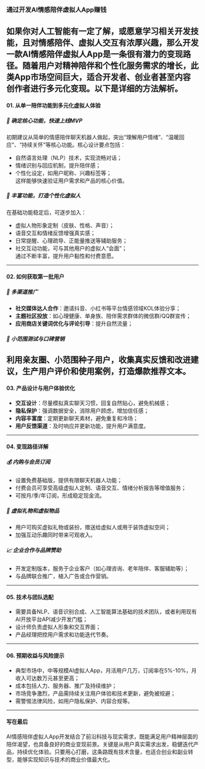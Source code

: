 ### 通过开发AI情感陪伴虚拟人App赚钱  
如果你对人工智能有一定了解，或愿意学习相关开发技能，且对情感陪伴、虚拟人交互有浓厚兴趣，那么开发一款AI情感陪伴虚拟人App是一条很有潜力的变现路径。随着用户对精神陪伴和个性化服务需求的增长，此类App市场空间巨大，适合开发者、创业者甚至内容创作者进行多元化变现。以下是详细的方法解析。  
---  
#### 01. 从单一陪伴功能到多元化虚拟人体验  
##### 🤖 确定核心功能，快速上线MVP  
初期建议从简单的情感陪伴聊天机器人做起，突出“理解用户情绪”、“温暖回应”、“持续关怀”等核心功能。核心设计要点包括：  
* 自然语言处理（NLP）技术，实现流畅对话；  
* 情绪识别与回应机制，提升陪伴感；  
* 个性化设定，如用户昵称、兴趣标签等；  
这样能够快速验证用户需求和产品的核心价值。  
##### 🌟 丰富功能，打造个性化虚拟人  
在基础功能稳定后，可逐步加入：  
* 虚拟人物形象定制（皮肤、性格、声音）；  
* 语音交互和情绪反馈增强真实感；  
* 日常提醒、心理疏导、正能量推送等辅助服务；  
* 社交互动功能，可与其他用户的虚拟人“会面”；  
通过不断丰富，提升用户黏性和付费意愿。  
---  
#### 02. 如何获取第一批用户  
##### 📲 多渠道推广  
* **社交媒体达人合作**：邀请抖音、小红书等平台情感领域KOL体验分享；  
* **主题社区投放**：如心理健康、单身族、陪伴需求群体的微信群/QQ群宣传；  
* **应用商店关键词优化与评论引导**：提升自然流量；  
##### 🧪 小范围测试与口碑营销  
利用亲友圈、小范围种子用户，收集真实反馈和改进建议，生产用户评价和使用案例，打造爆款推荐文本。  
---  
#### 03. 产品设计与用户体验优化  
* **交互设计**：尽量模拟真实聊天习惯，回复自然贴心，避免机械感；  
* **隐私保护**：强调数据安全，消除用户顾虑，增加信任感；  
* **内容丰富度**：定期更新聊天素材，避免重复和冷场；  
* **用户反馈渠道**：及时响应并更新功能，提升用户满意度。  
---  
#### 04. 变现路径详解  
##### 💰 内购与会员订阅  
* 设置免费基础版，提供有限聊天机器人功能；  
* 付费会员可享受高级虚拟人定制、语音交互、情绪分析报告等增值服务；  
* 可按月/季/年订阅，形成稳定现金流。  
##### 🎁 虚拟礼物和虚拟物品  
* 用户可购买虚拟礼物或装扮，赠送给虚拟人或用于装饰虚拟空间；  
* 加强互动乐趣同时带来可观收入。  
##### 📈 企业合作与品牌赞助  
* 开发定制版本，服务于企业客户（如心理咨询、老年陪伴、客服辅助等）；  
* 与品牌联合推广，植入广告或合作营销。  
---  
#### 05. 技术与团队选配  
* 需要具备NLP、语音识别合成、人工智能算法基础的技术团队，或者利用现有AI开放平台API减少开发门槛；  
* 设计师负责虚拟人形象和交互界面；  
* 产品经理把控用户需求和功能迭代节奏。  
---  
#### 06. 预期收益与风险提示  
* 典型市场中，中等规模AI虚拟人App，月活用户几万，订阅率在5%-10%，月收入可达数万元甚至更高；  
* 成本包括人力、服务器、推广及持续维护；  
* 市场竞争激烈，产品需持续关注用户体验和技术更新，避免被规避；  
* 需警惕法律风险，如用户隐私保护、内容合规等。  
---  
#### 写在最后  
AI情感陪伴虚拟人App开发结合了前沿科技与现实需求，既能满足用户精神层面的陪伴渴望，也具备良好的商业变现前景。关键是从用户真实需求出发，稳健迭代产品，持续优化体验。只要用心打磨，这条路既有技术含量，也适合创业和副业转型，能够实现知识与技术的商业价值最大化。